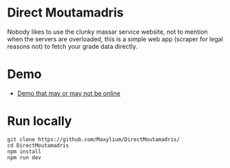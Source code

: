 # Direct Moutamadris

Nobody likes to use the clunky massar service website, not to mention when the servers are overloaded, this is a simple web app (scraper for legal reasons not) to fetch your grade data directly.

# Demo
- [Demo that may or may not be online](http://moutamadris.hopto.org/)

# Run locally
```
git clone https://github.com/Maxylium/DirectMoutamadris/
cd DirectMoutamadris
npm install
npm run dev
```
